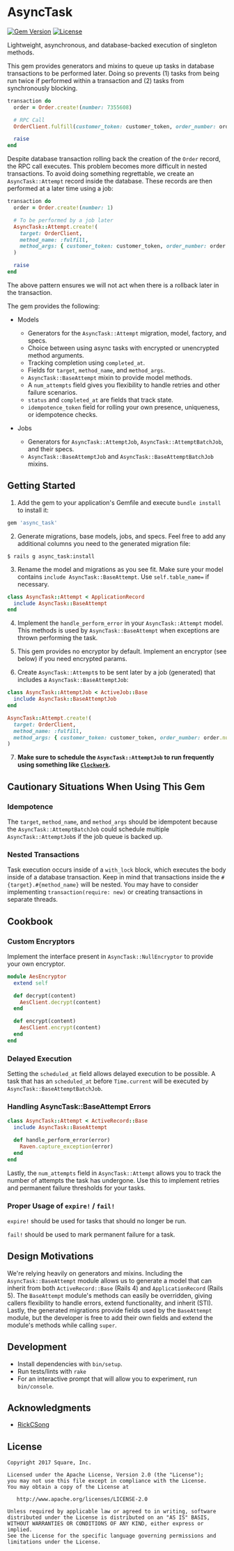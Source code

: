 # AsyncTask

[![Gem Version](https://badge.fury.io/rb/async_task.svg)](http://badge.fury.io/rb/async_task)
[![License](https://img.shields.io/badge/license-Apache-green.svg?style=flat)](https://github.com/square/async_task/blob/master/LICENSE)

Lightweight, asynchronous, and database-backed execution of singleton methods.

This gem provides generators and mixins to queue up tasks in database transactions to be performed
later. Doing so prevents (1) tasks from being run twice if performed within a transaction and (2)
tasks from synchronously blocking.

```ruby
transaction do
  order = Order.create!(number: 7355608)

  # RPC Call
  OrderClient.fulfill(customer_token: customer_token, order_number: order.number)

  raise
end
```

Despite database transaction rolling back the creation of the `Order` record, the RPC call executes.
This problem becomes more difficult in nested transactions. To avoid doing something regrettable, we
create an `AsyncTask::Attempt` record inside the database. These records are then performed at a
later time using a job:

```ruby
transaction do
  order = Order.create!(number: 1)

  # To be performed by a job later
  AsyncTask::Attempt.create!(
    target: OrderClient,
    method_name: :fulfill,
    method_args: { customer_token: customer_token, order_number: order.number },
  )

  raise
end
```

The above pattern ensures we will not act when there is a rollback later in the transaction.

The gem provides the following:

* Models
  * Generators for the `AsyncTask::Attempt` migration, model, factory, and specs.
  * Choice between using async tasks with encrypted or unencrypted method arguments.
  * Tracking completion using `completed_at`.
  * Fields for `target`, `method_name`, and `method_args`.
  * `AsyncTask::BaseAttempt` mixin to provide model methods.
  * A `num_attempts` field gives you flexibility to handle retries and other failure scenarios.
  * `status` and `completed_at` are fields that track state.
  * `idempotence_token` field for rolling your own presence, uniqueness, or idempotence checks.

* Jobs
  * Generators for `AsyncTask::AttemptJob`, `AsyncTask::AttemptBatchJob`, and their specs.
  * `AsyncTask::BaseAttemptJob` and `AsyncTask::BaseAttemptBatchJob` mixins.

## Getting Started

1. Add the gem to your application's Gemfile and execute `bundle install` to install it:

```ruby
gem 'async_task'
```

2. Generate migrations, base models, jobs, and specs. Feel free to add any additional columns you
need to the generated migration file:

`$ rails g async_task:install`

3. Rename the model and migrations as you see fit. Make sure your model contains
`include AsyncTask::BaseAttempt`. Use `self.table_name=` if necessary.

```ruby
class AsyncTask::Attempt < ApplicationRecord
  include AsyncTask::BaseAttempt
end
```

4. Implement the `handle_perform_error` in your `AsyncTask::Attempt` model. This methods is used by
`AsyncTask::BaseAttempt` when exceptions are thrown performing the task.

5. This gem provides no encryptor by default. Implement an encryptor (see below) if you need
encrypted params.

6. Create `AsyncTask::Attempt`s to be sent later by a job (generated) that includes a
`AsyncTask::BaseAttemptJob`:

```ruby
class AsyncTask::AttemptJob < ActiveJob::Base
  include AsyncTask::BaseAttemptJob
end
```

```ruby
AsyncTask::Attempt.create!(
  target: OrderClient,
  method_name: :fulfill,
  method_args: { customer_token: customer_token, order_number: order.number },
)
```

7. **Make sure to schedule the `AsyncTask::AttemptJob` to run frequently using something like [`Clockwork`](https://github.com/adamwiggins/clockwork).**

## Cautionary Situations When Using This Gem

### Idempotence

The `target`, `method_name`, and `method_args` should be idempotent because the
`AsyncTask::AttemptBatchJob` could schedule multiple `AsyncTask::AttemptJob`s if the job queue is
backed up.

### Nested Transactions

Task execution occurs inside of a `with_lock` block, which executes the body inside of a database
transaction. Keep in mind that transactions inside the `#{target}.#{method_name}` will be nested.
You may have to consider implementing `transaction(require: new)` or creating transactions in
separate threads.

## Cookbook

### Custom Encryptors

Implement the interface present in `AsyncTask::NullEncryptor` to provide your own encryptor.

```ruby
module AesEncryptor
  extend self

  def decrypt(content)
    AesClient.decrypt(content)
  end

  def encrypt(content)
    AesClient.encrypt(content)
  end
end
```

### Delayed Execution

Setting the `scheduled_at` field allows delayed execution to be possible. A task that has an
`scheduled_at` before `Time.current` will be executed by `AsyncTask::BaseAttemptBatchJob`.

### Handling AsyncTask::BaseAttempt Errors

```ruby
class AsyncTask::Attempt < ActiveRecord::Base
  include AsyncTask::BaseAttempt

  def handle_perform_error(error)
    Raven.capture_exception(error)
  end
end
```

Lastly, the `num_attempts` field in `AsyncTask::Attempt` allows you to track the number of attempts
the task has undergone. Use this to implement retries and permanent failure thresholds for your
tasks.

### Proper Usage of `expire!` / `fail!`

`expire!` should be used for tasks that should no longer be run.

`fail!` should be used to mark permanent failure for a task.

## Design Motivations

We're relying heavily on generators and mixins. Including the `AsyncTask::BaseAttempt` module allows
us to generate a model that can inherit from both `ActiveRecord::Base` (Rails 4) and
`ApplicationRecord` (Rails 5). The `BaseAttempt` module's methods can easily be overridden, giving
callers flexibility to handle errors, extend functionality, and inherit (STI). Lastly, the generated
migrations provide fields used by the `BaseAttempt` module, but the developer is free to add their
own fields and extend the module's methods while calling `super`.

## Development

* Install dependencies with `bin/setup`.
* Run tests/lints with `rake`
* For an interactive prompt that will allow you to experiment, run `bin/console`.

## Acknowledgments

* [RickCSong](https://github.com/RickCSong)

## License

```
Copyright 2017 Square, Inc.

Licensed under the Apache License, Version 2.0 (the "License");
you may not use this file except in compliance with the License.
You may obtain a copy of the License at

   http://www.apache.org/licenses/LICENSE-2.0

Unless required by applicable law or agreed to in writing, software
distributed under the License is distributed on an "AS IS" BASIS,
WITHOUT WARRANTIES OR CONDITIONS OF ANY KIND, either express or implied.
See the License for the specific language governing permissions and
limitations under the License.
```
